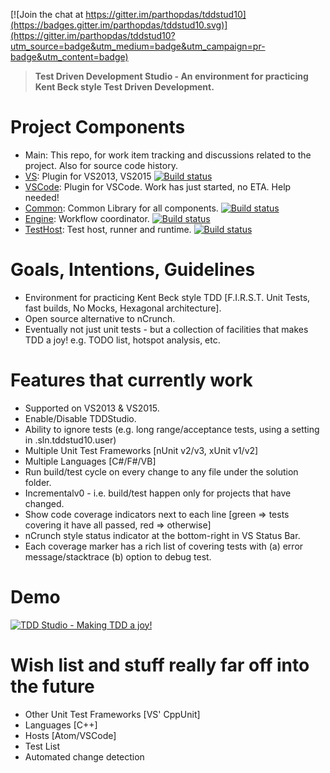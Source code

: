 ﻿[![Join the chat at https://gitter.im/parthopdas/tddstud10](https://badges.gitter.im/parthopdas/tddstud10.svg)](https://gitter.im/parthopdas/tddstud10?utm_source=badge&utm_medium=badge&utm_campaign=pr-badge&utm_content=badge)

> **Test Driven Development Studio - An environment for practicing Kent Beck style Test Driven Development.**

# Project Components
  - Main: This repo, for work item tracking and discussions related to the project. Also for source code history.
  - [VS](https://github.com/tddstud10/VS): Plugin for VS2013, VS2015 [![Build status](https://ci.appveyor.com/api/projects/status/561lghv3qmarn2fn/branch/master?svg=true)](https://ci.appveyor.com/project/TddStud10/vs/branch/master)
  - [VSCode](https://github.com/tddstud10/VSCode): Plugin for VSCode. Work has just started, no ETA. Help needed!
  - [Common](https://github.com/tddstud10/Common): Common Library for all components. [![Build status](https://ci.appveyor.com/api/projects/status/dd2cnas76bgku651/branch/master?svg=true)](https://ci.appveyor.com/project/TddStud10/common/branch/master)
  - [Engine](https://github.com/tddstud10/Engine): Workflow coordinator. [![Build status](https://ci.appveyor.com/api/projects/status/j18x5rn2lbqhsb4s/branch/master?svg=true)](https://ci.appveyor.com/project/TddStud10/engine/branch/master)
  - [TestHost](https://github.com/tddstud10/TestHost): Test host, runner and runtime. [![Build status](https://ci.appveyor.com/api/projects/status/6s52sajc86x0vvj6/branch/master?svg=true)](https://ci.appveyor.com/project/TddStud10/testhost/branch/master)

# Goals, Intentions, Guidelines

  - Environment for practicing Kent Beck style TDD [F.I.R.S.T. Unit Tests, fast builds, No Mocks, Hexagonal architecture].
  - Open source alternative to nCrunch.
  - Eventually not just unit tests - but a collection of facilities that makes TDD a joy! e.g. TODO list, hotspot analysis, etc.

# Features that currently work 
  - Supported on VS2013 & VS2015.
  - Enable/Disable TDDStudio.
  - Ability to ignore tests (e.g. long range/acceptance tests, using a setting in .sln.tddstud10.user)
  - Multiple Unit Test Frameworks [nUnit v2/v3, xUnit v1/v2]
  - Multiple Languages [C#/F#/VB]
  - Run build/test cycle on every change to any file under the solution folder.
  - Incrementalv0 - i.e. build/test happen only for projects that have changed.
  - Show code coverage indicators next to each line [green => tests covering it have all passed, red => otherwise]
  - nCrunch style status indicator at the bottom-right in VS Status Bar.
  - Each coverage marker has a rich list of covering tests with (a) error message/stacktrace (b) option to debug test.

# Demo
  [![TDD Studio - Making TDD a joy!](http://img.youtube.com/vi/Bdo_Z-tj_T8/0.jpg)](https://www.youtube.com/watch?v=Bdo_Z-tj_T8 "TDD Studio - Making TDD a joy!")

# Wish list and stuff really far off into the future #
  - Other Unit Test Frameworks [VS' CppUnit] 
  - Languages [C++] 
  - Hosts [Atom/VSCode] 
  - Test List 
  - Automated change detection
